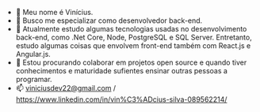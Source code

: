 - 👋 Meu nome é Vinícius.
- 👀 Busco me especializar como desenvolvedor back-end.
- 🌱 Atualmente estudo algumas tecnologias usadas no desenvolvimento back-end, como .Net Core, Node, PostgreSQL e SQL Server. Entretanto, estudo algumas coisas que envolvem front-end também com React.js e Angular.js.
- 💞️ Estou procurando colaborar em projetos open source e quando tiver conhecimentos e maturidade sufientes ensinar outras pessoas a programar.
- 📫 viniciusdev22@gmail.com / https://www.linkedin.com/in/vin%C3%ADcius-silva-089562214/

<!---
Vinicius-FRSilva/Vinicius-FRSilva is a ✨ special ✨ repository because its `README.md` (this file) appears on your GitHub profile.
You can click the Preview link to take a look at your changes.
--->
